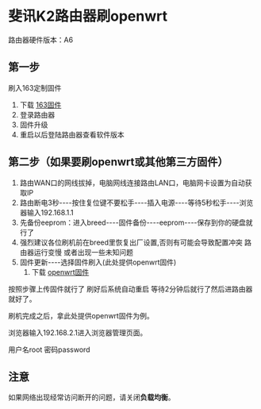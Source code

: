 # 斐讯K2路由器刷openwrt
路由器硬件版本：A6

## 第一步
刷入163定制固件
1. 下载 [163固件](k2_163_v18d_breed.bin)
2. 登录路由器
3. 固件升级
4. 重启以后登陆路由器查看软件版本

## 第二步（如果要刷openwrt或其他第三方固件）
1. 路由WAN口的网线拔掉，电脑网线连接路由LAN口，电脑网卡设置为自动获取IP
2. 路由断电3秒----按住复位键不要松手----插入电源----等待5秒松手----浏览器输入192.168.1.1
3. 先备份eeprom：进入breed----固件备份----eeprom----保存到你的硬盘就行了
4. 强烈建议各位刷机前在breed里恢复出厂设置,否则有可能会导致配置冲突 路由器运行变慢 或者出现一些未知问题
5. 固件更新----选择固件刷入(此处提供openwrt固件)
    1. 下载 [openwrt固件](9.21openwrt-ramips-mt7620-psg1218a-squashfs-sysupgrade.bin)

按照步骤上传固件就行了  刷好后系统自动重启  等待2分钟后就行了然后进路由器就好了。

刷机完成之后，拿此处提供openwrt固件为例。

浏览器输入192.168.2.1进入浏览器管理页面。

用户名root 密码password

## 注意
如果网络出现经常访问断开的问题，请关闭**负载均衡**。





